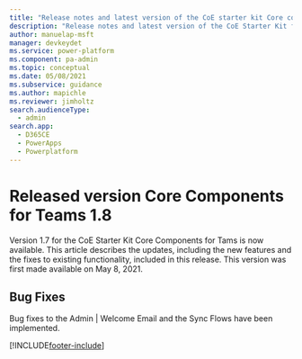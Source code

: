 ```yaml
---
title: "Release notes and latest version of the CoE starter kit Core components for Teams 1.7 | MicrosoftDocs"
description: "Release notes and latest version of the CoE Starter Kit for Teams 1.8."
author: manuelap-msft
manager: devkeydet
ms.service: power-platform
ms.component: pa-admin
ms.topic: conceptual
ms.date: 05/08/2021
ms.subservice: guidance
ms.author: mapichle
ms.reviewer: jimholtz
search.audienceType: 
  - admin
search.app: 
  - D365CE
  - PowerApps
  - Powerplatform
---
```


# Released version Core Components for Teams 1.8

Version 1.7 for the CoE Starter Kit Core Components for Tams is now available. This article describes the updates, including the new features and the fixes to existing functionality, included in this release. This version was first made available on May 8, 2021.

## Bug Fixes

Bug fixes to the Admin | Welcome Email and the Sync Flows have been implemented.

[!INCLUDE[footer-include](../../../includes/footer-banner.md)]